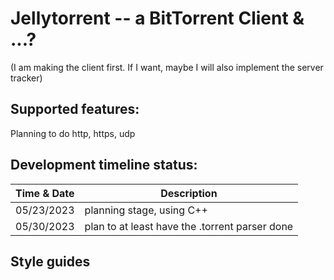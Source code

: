 # Jellytorrent -- a BitTorrent Client & ...?

(I am making the client first. If I want, maybe I will also implement the server tracker)

## Supported features:
Planning to do http, https, udp 


## Development timeline status:<br>
| Time & Date | Description |
| --- | --- |
| 05/23/2023 | planning stage, using C++ |
| 05/30/2023 | plan to at least have the .torrent parser done |


## Style guides


